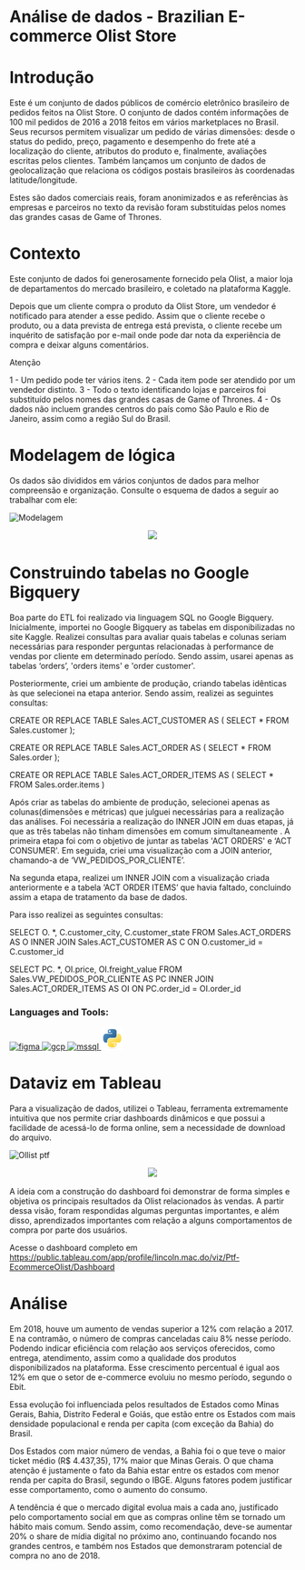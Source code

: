 # Análise de dados - Brazilian E-commerce Olist Store

# Introdução

Este é um conjunto de dados públicos de comércio eletrônico brasileiro de pedidos feitos na Olist Store. O conjunto de dados contém informações de 100 mil pedidos de 2016 a 2018 feitos em vários marketplaces no Brasil. Seus recursos permitem visualizar um pedido de várias dimensões: desde o status do pedido, preço, pagamento e desempenho do frete até a localização do cliente, atributos do produto e, finalmente, avaliações escritas pelos clientes. Também lançamos um conjunto de dados de geolocalização que relaciona os códigos postais brasileiros às coordenadas latitude/longitude.

Estes são dados comerciais reais, foram anonimizados e as referências às empresas e parceiros no texto da revisão foram substituídas pelos nomes das grandes casas de Game of Thrones.


# Contexto

Este conjunto de dados foi generosamente fornecido pela Olist, a maior loja de departamentos do mercado brasileiro, e coletado na plataforma Kaggle.

Depois que um cliente compra o produto da Olist Store, um vendedor é notificado para atender a esse pedido. Assim que o cliente recebe o produto, ou a data prevista de entrega está prevista, o cliente recebe um inquérito de satisfação por e-mail onde pode dar nota da experiência de compra e deixar alguns comentários.

Atenção

1 - Um pedido pode ter vários itens.
2 - Cada item pode ser atendido por um vendedor distinto.
3 - Todo o texto identificando lojas e parceiros foi substituído pelos nomes das grandes casas de Game of Thrones.
4 - Os dados não incluem grandes centros do país como São Paulo e Rio de Janeiro, assim como a região Sul do Brasil.

# Modelagem de lógica

Os dados são divididos em vários conjuntos de dados para melhor compreensão e organização. Consulte o esquema de dados a seguir ao trabalhar com ele:

![Modelagem](https://user-images.githubusercontent.com/78854666/211364199-973141a4-60fe-4743-b5de-e4de7efc61c3.png)

<div align="center">
<img src="https://user-images.githubusercontent.com/78854666/211364199-973141a4-60fe-4743-b5de-e4de7efc61c3.png" width="0px" />
</div>


# Construindo tabelas no Google Bigquery

Boa parte do ETL foi realizado via linguagem SQL no Google Bigquery. 
Inicialmente, importei no Google Bigquery as tabelas em disponibilizadas no site Kaggle. Realizei consultas para avaliar quais tabelas e colunas seriam necessárias para responder perguntas relacionadas à performance de vendas por cliente em determinado período. Sendo assim, usarei apenas as tabelas ‘orders’, 'orders items' e 'order customer'.

Posteriormente, criei um ambiente de produção, criando tabelas idênticas às que selecionei na etapa anterior. Sendo assim, realizei as seguintes consultas:

CREATE OR REPLACE TABLE Sales.ACT_CUSTOMER AS
(
SELECT *
FROM Sales.customer
);

CREATE OR REPLACE TABLE Sales.ACT_ORDER AS
(
SELECT *
FROM Sales.order
);

CREATE OR REPLACE TABLE Sales.ACT_ORDER_ITEMS AS
(
SELECT *
FROM Sales.order.items
)
 
Após criar as tabelas do ambiente de produção, selecionei apenas as colunas(dimensões e métricas) que julguei necessárias para a realização das análises. Foi necessária a realização do  INNER JOIN em duas etapas, já que as três tabelas não tinham dimensões em comum simultaneamente . A primeira etapa foi com o objetivo de juntar as tabelas 'ACT ORDERS' e ‘ACT CONSUMER'. Em seguida, criei uma visualização com a JOIN anterior, chamando-a de ‘VW_PEDIDOS_POR_CLIENTE’.

Na segunda etapa, realizei um INNER JOIN  com a visualização criada anteriormente e a tabela ‘ACT ORDER ITEMS’ que havia faltado, concluindo assim a etapa de tratamento da base de dados.

Para isso realizei as seguintes consultas:

SELECT O. *, C.customer_city, C.customer_state
FROM Sales.ACT_ORDERS AS O
INNER JOIN Sales.ACT_CUSTOMER AS C
ON O.customer_id = C.customer_id

SELECT PC. *, OI.price, OI.freight_value
FROM Sales.VW_PEDIDOS_POR_CLIENTE AS PC
INNER JOIN Sales.ACT_ORDER_ITEMS AS OI
ON PC.order_id = OI.order_id

<h3 align="left">Languages and Tools:</h3>
<p align="left"> <a href="https://www.figma.com/" target="_blank" rel="noreferrer"> <img src="https://www.vectorlogo.zone/logos/figma/figma-icon.svg" alt="figma" width="40" height="40"/> </a> <a href="https://cloud.google.com" target="_blank" rel="noreferrer"> <img src="https://www.vectorlogo.zone/logos/google_cloud/google_cloud-icon.svg" alt="gcp" width="40" height="40"/> </a> <a href="https://www.microsoft.com/en-us/sql-server" target="_blank" rel="noreferrer"> <img src="https://www.svgrepo.com/show/303229/microsoft-sql-server-logo.svg" alt="mssql" width="40" height="40"/> </a> <a href="https://www.python.org" target="_blank" rel="noreferrer"> <img src="https://raw.githubusercontent.com/devicons/devicon/master/icons/python/python-original.svg" alt="python" width="40" height="40"/> </a> </p>


# Dataviz em Tableau

Para a visualização de dados, utilizei o Tableau, ferramenta extremamente intuitiva que nos permite criar dashboards dinâmicos e que possui a facilidade de acessá-lo de forma online, sem a necessidade de download do arquivo. 

![Ollist ptf](https://user-images.githubusercontent.com/78854666/211379478-f50c8f06-ddb6-469e-82a1-28f0b38d6936.png)

<div align="center">
<img src="https://user-images.githubusercontent.com/78854666/211379478-f50c8f06-ddb6-469e-82a1-28f0b38d6936.png" width="0px" />
</div>

A ideia com a construção do dashboard foi demonstrar de forma simples e objetiva os principais resultados da Olist relacionados às vendas. A partir dessa visão, foram respondidas algumas perguntas importantes, e além disso, aprendizados importantes com relação a alguns comportamentos de compra por parte dos usuários. 

Acesse o dashboard completo em https://public.tableau.com/app/profile/lincoln.mac.do/viz/Ptf-EcommerceOlist/Dashboard


# Análise

Em 2018, houve um aumento de vendas superior a 12% com relação a 2017. E na contramão, o número de compras canceladas caiu 8% nesse período. Podendo indicar eficiência com relação aos serviços oferecidos, como entrega, atendimento, assim como a qualidade dos produtos disponibilizados na plataforma. Esse crescimento percentual é igual aos 12% em que o setor de e-commerce evoluiu no mesmo período, segundo o Ebit.

Essa evolução foi influenciada pelos resultados de Estados como Minas Gerais, Bahia, Distrito Federal e Goiás, que estão entre os Estados com mais densidade populacional e renda per capita (com exceção da Bahia) do Brasil.

Dos Estados com maior número de vendas, a Bahia foi o que teve o maior ticket médio (R$ 4.437,35), 17% maior que Minas Gerais. O que chama atenção é justamente o fato da Bahia estar entre os estados com menor renda per capita do Brasil, segundo  o IBGE. Alguns fatores podem justificar esse comportamento, como o aumento do consumo.

A tendência é que o mercado digital evolua mais a cada ano, justificado pelo comportamento social em que as compras online têm se tornado um hábito mais comum. Sendo assim, como recomendação, deve-se aumentar 20% o share de mídia digital no próximo ano, continuando focando nos grandes centros, e também nos Estados que demonstraram potencial de compra no ano de 2018. 







